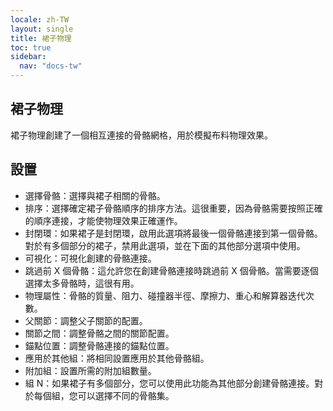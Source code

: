 ```yaml
---
locale: zh-TW
layout: single
title: 裙子物理
toc: true
sidebar:
  nav: "docs-tw"
---
```

## 裙子物理

裙子物理創建了一個相互連接的骨骼網格，用於模擬布料物理效果。

## 設置

* 選擇骨骼：選擇與裙子相關的骨骼。
* 排序：選擇確定裙子骨骼順序的排序方法。這很重要，因為骨骼需要按照正確的順序連接，才能使物理效果正確運作。
* 封閉環：如果裙子是封閉環，啟用此選項將最後一個骨骼連接到第一個骨骼。對於有多個部分的裙子，禁用此選項，並在下面的其他部分選項中使用。
* 可視化：可視化創建的骨骼連接。
* 跳過前 X 個骨骼：這允許您在創建骨骼連接時跳過前 X 個骨骼。當需要逐個選擇太多骨骼時，這很有用。
* 物理屬性：骨骼的質量、阻力、碰撞器半徑、摩擦力、重心和解算器迭代次數。
* 父關節：調整父子關節的配置。
* 關節之間：調整骨骼之間的關節配置。
* 錨點位置：調整骨骼連接的錨點位置。
* 應用於其他組：將相同設置應用於其他骨骼組。
* 附加組：設置所需的附加組數量。
* 組 N：如果裙子有多個部分，您可以使用此功能為其他部分創建骨骼連接。對於每個組，您可以選擇不同的骨骼集。